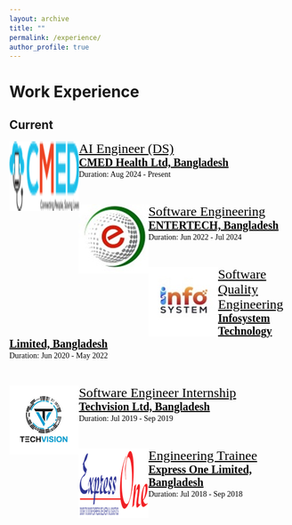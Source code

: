 ```yaml
---
layout: archive
title: ""
permalink: /experience/
author_profile: true
---
```


# Work Experience

## Current
<img src="/images/cmed_logo.png" style="float:left;width:125px;height:125px;"><span style="font-family:Georgia; color:black;"><span style="font-size:18pt"><a href="https://cmed.com.bd/" target="_blank" style="color:black;">AI Engineer (DS)</a></span><br/>
<span style="color:black; font-size:20px; font-family:Calisto MT"><b><a href="https://cmed.com.bd/" target="_blank" style="color:black;">CMED Health Ltd, Bangladesh</a></b></span><br/>
Duration: Aug 2024 - Present
</span>

<br/>

<img src="/images/entertech_bd_logo.png" style="float:left;width:125px;height:125px;"><span style="font-family:Georgia; color:black;"><span style="font-size:18pt"><a href="https://entertechbd.com/" target="_blank" style="color:black;">Software Engineering</a></span><br/>
<span style="color:black; font-size:20px; font-family:Calisto MT"><b><a href="https://entertechbd.com/" target="_blank" style="color:black;">ENTERTECH, Bangladesh</a></b></span><br/>
Duration: Jun 2022 - Jul 2024
</span>

<br/>

<img src="/images/infosystem_technology_limited_logo.png" style="float:left;width:125px;height:125px;"><span style="font-family:Georgia; color:black;"><span style="font-size:18pt"><a href="https://infosystemltd.com/" target="_blank" style="color:black;">
Software Quality Engineering</a></span><br/>
<span style="color:black; font-size:20px; font-family:Calisto MT"><b><a href="https://infosystemltd.com/" target="_blank" style="color:black;">Infosystem Technology Limited, Bangladesh</a></b></span><br/>
Duration: Jun 2020 - May 2022
</span>

<br/>

<img src="/images/tv_logo.png" style="float:left;width:125px;height:125px;"><span style="font-family:Georgia; color:black;"><span style="font-size:18pt"><a href="https://maps.app.goo.gl/pM5b1jjs4MmNnuNH9" target="_blank" style="color:black;"> Software Engineer Internship </a></span><br/>
<span style="color:black; font-size:20px; font-family:Calisto MT"><b><a href="https://maps.app.goo.gl/pM5b1jjs4MmNnuNH9" target="_blank" style="color:black;">Techvision Ltd, Bangladesh</a></b></span><br/>
Duration: Jul 2019 - Sep 2019
</span>

<br/>

<img src="/images/EOLogo.png" style="float:left;width:125px;height:125px;"><span style="font-family:Georgia; color:black;"><span style="font-size:18pt"><a href="https://expressonebd.org/" target="_blank" style="color:black;"> Engineering Trainee </a></span><br/>
<span style="color:black; font-size:20px; font-family:Calisto MT"><b><a href="https://expressonebd.org/" target="_blank" style="color:black;">Express One Limited, Bangladesh</a></b></span><br/>
Duration: Jul 2018 - Sep 2018
</span>

<br/>
